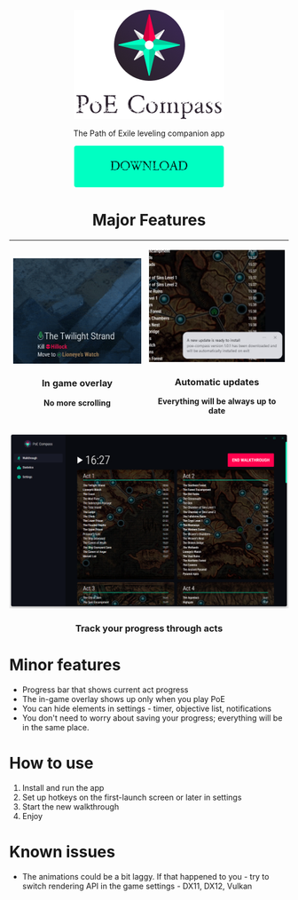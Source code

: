 
<p align="center">  
  <img alt="PoE Compass App" src="https://raw.githubusercontent.com/eunikitin/PoE-Compass/master/assets/logo.png">  
</p>  
<p align="center">The Path of Exile leveling companion app</p>  

<p align="center">  
  <a href="https://github.com/eunikitin/PoE-Compass/releases/download/v1.0.0/PoE-Compass-Setup-1.0.0.exe"><img alt="PoE Compass App" src="https://raw.githubusercontent.com/eunikitin/PoE-Compass/master/assets/download_button.png"></a>  
</p>  

<h1 align="center">Major Features</h1>

| <p align="center"><img alt="PoE Compass App" src="https://raw.githubusercontent.com/eunikitin/PoE-Compass/master/assets/overlay_feature.gif"></p><h3 align="center">In game overlay</h3><p align="center">No more scrolling</p> | <p align="center"><img alt="PoE Compass App" src="https://raw.githubusercontent.com/eunikitin/PoE-Compass/master/assets/autoupdates_feature.png"></p><h3 align="center">Automatic updates</h3><p align="center">Everything will be always up to date</p> |
|--|--|

![enter image description here](https://github.com/eunikitin/PoE-Compass/blob/master/assets/app_screen.png?raw=true)
<h3 align="center">Track your progress through acts</h3>

<h1>Minor features</h1>

- Progress bar that shows current act progress
- The in-game overlay shows up only when you play PoE
- You can hide elements in settings - timer, objective list, notifications
- You don't need to worry about saving your progress; everything will be in the same place.

<h1>How to use</h1>

1. Install and run the app
2. Set up hotkeys on the first-launch screen or later in settings
3. Start the new walkthrough
4. Enjoy

<h1>Known issues</h1>

* The animations could be a bit laggy. If that happened to you - try to switch rendering API in the game settings - DX11, DX12, Vulkan
  
 
